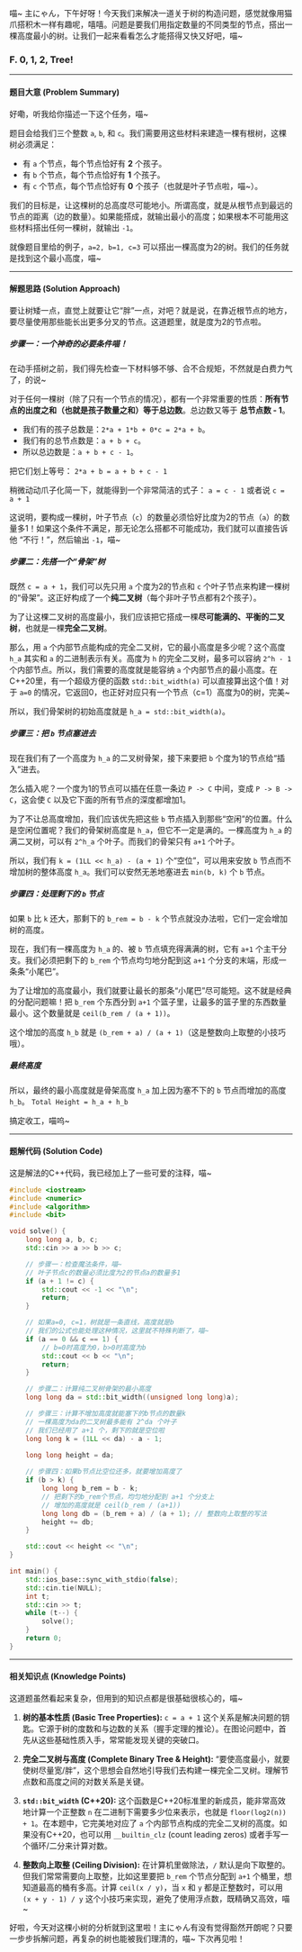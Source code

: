 喵~ 主にゃん，下午好呀！今天我们来解决一道关于树的构造问题，感觉就像用猫爪搭积木一样有趣呢，嘻嘻。问题是要我们用指定数量的不同类型的节点，搭出一棵高度最小的树。让我们一起来看看怎么才能搭得又快又好吧，喵~

### F. 0, 1, 2, Tree!

---

#### 题目大意 (Problem Summary)

好嘞，听我给你描述一下这个任务，喵~

题目会给我们三个整数 `a`, `b`, 和 `c`。我们需要用这些材料来建造一棵有根树，这棵树必须满足：
*   有 `a` 个节点，每个节点恰好有 **2** 个孩子。
*   有 `b` 个节点，每个节点恰好有 **1** 个孩子。
*   有 `c` 个节点，每个节点恰好有 **0** 个孩子（也就是叶子节点啦，喵~）。

我们的目标是，让这棵树的总高度尽可能地小。所谓高度，就是从根节点到最远的节点的距离（边的数量）。如果能搭成，就输出最小的高度；如果根本不可能用这些材料搭出任何一棵树，就输出 `-1`。

就像题目里给的例子，`a=2, b=1, c=3` 可以搭出一棵高度为2的树。我们的任务就是找到这个最小高度，喵~

---

#### 解题思路 (Solution Approach)

要让树矮一点，直觉上就要让它“胖”一点，对吧？就是说，在靠近根节点的地方，要尽量使用那些能长出更多分叉的节点。这道题里，就是度为2的节点啦。

##### 步骤一：一个神奇的必要条件喵！

在动手搭树之前，我们得先检查一下材料够不够、合不合规矩，不然就是白费力气了，的说~

对于任何一棵树（除了只有一个节点的情况），都有一个非常重要的性质：**所有节点的出度之和（也就是孩子数量之和）等于总边数**。总边数又等于 **总节点数 - 1**。

*   我们有的孩子总数是：`2*a + 1*b + 0*c = 2*a + b`。
*   我们有的总节点数是：`a + b + c`。
*   所以总边数是：`a + b + c - 1`。

把它们划上等号：
`2*a + b = a + b + c - 1`

稍微动动爪子化简一下，就能得到一个非常简洁的式子：
`a = c - 1`  或者说  `c = a + 1`

这说明，要构成一棵树，叶子节点（`c`）的数量必须恰好比度为2的节点（`a`）的数量多1！如果这个条件不满足，那无论怎么搭都不可能成功，我们就可以直接告诉他 “不行！”，然后输出 `-1`，喵~

##### 步骤二：先搭一个“骨架”树

既然 `c = a + 1`，我们可以先只用 `a` 个度为2的节点和 `c` 个叶子节点来构建一棵树的“骨架”。这正好构成了一个**纯二叉树**（每个非叶子节点都有2个孩子）。

为了让这棵二叉树的高度最小，我们应该把它搭成一棵**尽可能满的、平衡的二叉树**，也就是一棵**完全二叉树**。

那么，用 `a` 个内部节点能构成的完全二叉树，它的最小高度是多少呢？这个高度 `h_a` 其实和 `a` 的二进制表示有关。高度为 `h` 的完全二叉树，最多可以容纳 `2^h - 1` 个内部节点。所以，我们需要的高度就是能容纳 `a` 个内部节点的最小高度。在C++20里，有一个超级方便的函数 `std::bit_width(a)` 可以直接算出这个值！对于 `a=0` 的情况，它返回0，也正好对应只有一个节点（c=1）高度为0的树，完美~

所以，我们骨架树的初始高度就是 `h_a = std::bit_width(a)`。

##### 步骤三：把 `b` 节点塞进去

现在我们有了一个高度为 `h_a` 的二叉树骨架，接下来要把 `b` 个度为1的节点给“插入”进去。

怎么插入呢？一个度为1的节点可以插在任意一条边 `P -> C` 中间，变成 `P -> B -> C`，这会使 `C` 以及它下面的所有节点的深度都增加1。

为了不让总高度增加，我们应该优先把这些 `b` 节点插入到那些“空闲”的位置。什么是空闲位置呢？我们的骨架树高度是 `h_a`，但它不一定是满的。一棵高度为 `h_a` 的满二叉树，可以有 `2^h_a` 个叶子。而我们的骨架只有 `a+1` 个叶子。

所以，我们有 `k = (1LL << h_a) - (a + 1)` 个“空位”，可以用来安放 `b` 节点而不增加树的整体高度 `h_a`。我们可以安然无恙地塞进去 `min(b, k)` 个 `b` 节点。

##### 步骤四：处理剩下的 `b` 节点

如果 `b` 比 `k` 还大，那剩下的 `b_rem = b - k` 个节点就没办法啦，它们一定会增加树的高度。

现在，我们有一棵高度为 `h_a` 的、被 `b` 节点填充得满满的树，它有 `a+1` 个主干分支。我们必须把剩下的 `b_rem` 个节点均匀地分配到这 `a+1` 个分支的末端，形成一条条“小尾巴”。

为了让增加的高度最小，我们就要让最长的那条“小尾巴”尽可能短。这不就是经典的分配问题嘛！把 `b_rem` 个东西分到 `a+1` 个篮子里，让最多的篮子里的东西数量最小。这个数量就是 `ceil(b_rem / (a + 1))`。

这个增加的高度 `h_b` 就是 `(b_rem + a) / (a + 1)`（这是整数向上取整的小技巧哦）。

##### 最终高度

所以，最终的最小高度就是骨架高度 `h_a` 加上因为塞不下的 `b` 节点而增加的高度 `h_b`。
`Total Height = h_a + h_b`

搞定收工，喵呜~

---

#### 题解代码 (Solution Code)

这是解法的C++代码，我已经加上了一些可爱的注释，喵~

```cpp
#include <iostream>
#include <numeric>
#include <algorithm>
#include <bit>

void solve() {
    long long a, b, c;
    std::cin >> a >> b >> c;

    // 步骤一：检查魔法条件，喵~
    // 叶子节点c的数量必须比度为2的节点a的数量多1
    if (a + 1 != c) {
        std::cout << -1 << "\n";
        return;
    }

    // 如果a=0, c=1，树就是一条直线，高度就是b
    // 我们的公式也能处理这种情况，这里就不特殊判断了，喵~
    if (a == 0 && c == 1) {
        // b=0时高度为0，b>0时高度为b
        std::cout << b << "\n";
        return;
    }

    // 步骤二：计算纯二叉树骨架的最小高度
    long long da = std::bit_width((unsigned long long)a);

    // 步骤三：计算不增加高度就能塞下的b节点的数量k
    // 一棵高度为da的二叉树最多能有 2^da 个叶子
    // 我们已经用了 a+1 个，剩下的就是空位啦
    long long k = (1LL << da) - a - 1;

    long long height = da;
    
    // 步骤四：如果b节点比空位还多，就要增加高度了
    if (b > k) {
        long long b_rem = b - k;
        // 把剩下的b_rem个节点，均匀地分配到 a+1 个分支上
        // 增加的高度就是 ceil(b_rem / (a+1))
        long long db = (b_rem + a) / (a + 1); // 整数向上取整的写法
        height += db;
    }

    std::cout << height << "\n";
}

int main() {
    std::ios_base::sync_with_stdio(false);
    std::cin.tie(NULL);
    int t;
    std::cin >> t;
    while (t--) {
        solve();
    }
    return 0;
}
```

---

#### 相关知识点 (Knowledge Points)

这道题虽然看起来复杂，但用到的知识点都是很基础很核心的，喵~

1.  **树的基本性质 (Basic Tree Properties):**
    `c = a + 1` 这个关系是解决问题的钥匙。它源于树的度数和与边数的关系（握手定理的推论）。在图论问题中，首先从这些基础性质入手，常常能发现关键的突破口。

2.  **完全二叉树与高度 (Complete Binary Tree & Height):**
    “要使高度最小，就要使树尽量宽/胖”，这个思想会自然地引导我们去构建一棵完全二叉树。理解节点数和高度之间的对数关系是关键。

3.  **`std::bit_width` (C++20):**
    这个函数是C++20标准里的新成员，能非常高效地计算一个正整数 `n` 在二进制下需要多少位来表示，也就是 `floor(log2(n)) + 1`。在本题中，它完美地对应了 `a` 个内部节点构成的完全二叉树的高度。如果没有C++20，也可以用 `__builtin_clz` (count leading zeros) 或者手写一个循环/二分来计算对数。

4.  **整数向上取整 (Ceiling Division):**
    在计算机里做除法，`/` 默认是向下取整的。但我们常常需要向上取整，比如这里要把 `b_rem` 个节点分配到 `a+1` 个桶里，想知道最高的桶有多高。计算 `ceil(x / y)`，当 `x` 和 `y` 都是正整数时，可以用 `(x + y - 1) / y` 这个小技巧来实现，避免了使用浮点数，既精确又高效，喵~

好啦，今天对这棵小树的分析就到这里啦！主にゃん有没有觉得豁然开朗呢？只要一步步拆解问题，再复杂的树也能被我们理清的，喵~ 下次再见啦！